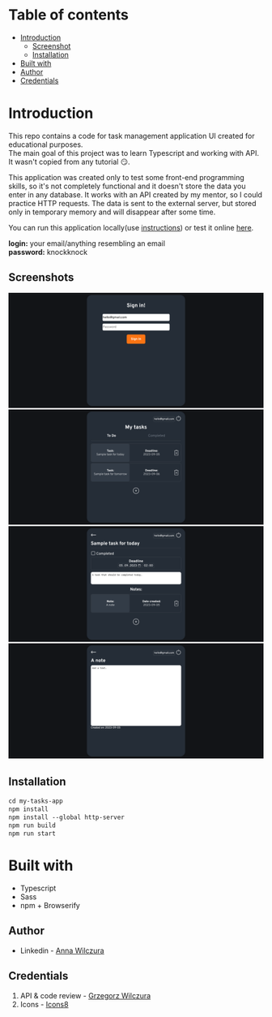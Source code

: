 # Table of contents

- [Introduction](#introduction)
  - [Screenshot](#screenshot)
  - [Installation](#installation)
- [Built with](#built-with)
- [Author](#author)
- [Credentials](#credentials)

# Introduction

This repo contains a code for task management application UI created for educational purposes.  
The main goal of this project was to learn Typescript and working with API.  
It wasn't copied from any tutorial :smirk:.

This application was created only to test some front-end programming skills, so it's not completely functional and it doesn't store the data you enter in any database. It works with an API created by my mentor, so I could practice HTTP requests. The data is sent to the external server, but stored only in temporary memory and will disappear after some time.

You can run this application locally(use [instructions](#installation)) or test it online [here](https://anq92.github.io/my-tasks-app/).

**login:** your email/anything resembling an email  
**password:** knockknock

## Screenshots

![screenshot of the app's login page](./src/public/screenshot1.png)
![screenshot of the app's main page](./src/public/screenshot2.png)
![screenshot of task details page](./src/public/screenshot3.png)
![screenshot of note details page](./src/public/screenshot4.png)

## Installation

```
cd my-tasks-app
npm install
npm install --global http-server
npm run build
npm run start
```

# Built with

- Typescript
- Sass
- npm + Browserify

## Author

- Linkedin - [Anna Wilczura](https://linkedin.com/in/anna-wilczura)

## Credentials

1. API & code review - [Grzegorz Wilczura](https://www.linkedin.com/in/gwilczura/)
2. Icons - [Icons8](https://icons8.com/)
